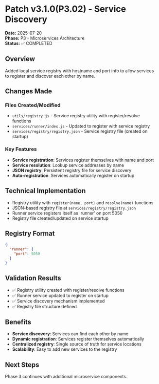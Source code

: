 # Patch v3.1.0(P3.02) - Service Discovery

**Date:** 2025-07-20  
**Phase:** P3 - Microservices Architecture  
**Status:** ✅ COMPLETED

## Overview
Added local service registry with hostname and port info to allow services to register and discover each other by name.

## Changes Made

### Files Created/Modified
- `utils/registry.js` - Service registry utility with register/resolve functions
- `services/runner/index.js` - Updated to register with service registry
- `services/registry/registry.json` - Service registry file (created on startup)

### Key Features
- **Service registration**: Services register themselves with name and port
- **Service resolution**: Lookup service addresses by name
- **JSON registry**: Persistent registry file for service discovery
- **Auto-registration**: Services automatically register on startup

## Technical Implementation
- Registry utility with `register(name, port)` and `resolve(name)` functions
- JSON-based registry file at `services/registry/registry.json`
- Runner service registers itself as 'runner' on port 5050
- Registry file created/updated on service startup

## Registry Format
```json
{
  "runner": {
    "port": 5050
  }
}
```

## Validation Results
- ✅ Registry utility created with register/resolve functions
- ✅ Runner service updated to register on startup
- ✅ Service discovery mechanism implemented
- ✅ Registry file structure defined

## Benefits
- **Service discovery**: Services can find each other by name
- **Dynamic registration**: Services register themselves automatically
- **Centralized registry**: Single source of truth for service locations
- **Scalability**: Easy to add new services to the registry

## Next Steps
Phase 3 continues with additional microservice components. 